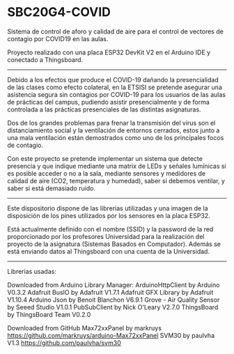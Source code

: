 # SBC20G4-COVID
Sistema de control de aforo y calidad de aire para el control de vectores de contagio por COVID19 en las aulas.

Proyecto realizado con una placa ESP32 DevKit V2 en el Arduino IDE y conectado a Thingsboard.

------------------------------------

Debido a los efectos que produce el COVID-19 dañando la presencialidad de las clases como efecto colateral, en la ETSISI se pretende asegurar una asistencia segura sin contagios por COVID-19 para los usuarios de las aulas de prácticas del campus, pudiendo asistir presencialmente y de forma controlada a las prácticas presenciales de las distintas asignaturas. 

Dos de los grandes problemas para frenar la transmisión del virus son el distanciamiento social y la ventilación de entornos cerrados, estos junto a una mala ventilación están demostrados como uno de los principales focos de contagio. 

Con este proyecto se pretende implementar un sistema que detecte presencia y que indique mediante una matrix de LEDs y señales lumínicas si es posible acceder o no a la sala, mediante sensores y medidores de calidad de aire (CO2, temperatura y humedad), saber si debemos ventilar, y saber si está demasiado ruido.

------------------------------------

Este dispositorio dispone de las librerias utilizadas y una imagen de la disposición de los pines utilizados por los sensores en la placa ESP32.

Está actualmente definido con el nombre (SSID) y la password de la red proporcionado por los profesores Universidad para la realización del proyecto de la asignatura (Sistemas Basados en Computador). Además se está enviando datos al Thingsboard con una cuenta de la Universidad.

------------------------------------

Librerias usadas:

Downloaded from Arduino Library Manager:
ArduinoHttpClient by Arduino V0.3.2
Adafruit BusIO by Adafruit V1.7.1
Adafruit GFX Library by Adafruit V1.10.4
Arduino Json by Benoit Blanchon V6.9.1
Grove - Air Quality Sensor by Seeed Studio V1.0.1
PubSubClient by Nick O'Leary V2.7.0
ThingsBoard by ThingsBoard Team V0.2.0

Downloaded from GitHub
Max72xxPanel by markruys https://github.com/markruys/arduino-Max72xxPanel
SVM30 by paulvha V1.3 https://github.com/paulvha/svm30
